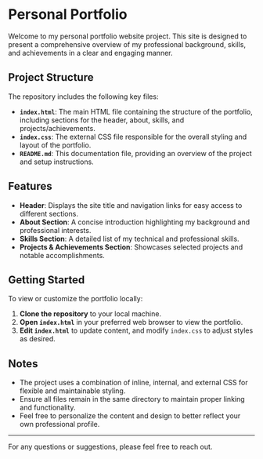 # Personal Portfolio

Welcome to my personal portfolio website project. This site is designed to present a comprehensive overview of my professional background, skills, and achievements in a clear and engaging manner.

## Project Structure

The repository includes the following key files:

- **`index.html`**: The main HTML file containing the structure of the portfolio, including sections for the header, about, skills, and projects/achievements.
- **`index.css`**: The external CSS file responsible for the overall styling and layout of the portfolio.
- **`README.md`**: This documentation file, providing an overview of the project and setup instructions.

## Features

- **Header**: Displays the site title and navigation links for easy access to different sections.
- **About Section**: A concise introduction highlighting my background and professional interests.
- **Skills Section**: A detailed list of my technical and professional skills.
- **Projects & Achievements Section**: Showcases selected projects and notable accomplishments.

## Getting Started

To view or customize the portfolio locally:

1. **Clone the repository** to your local machine.
2. **Open `index.html`** in your preferred web browser to view the portfolio.
3. **Edit `index.html`** to update content, and modify `index.css` to adjust styles as desired.

## Notes

- The project uses a combination of inline, internal, and external CSS for flexible and maintainable styling.
- Ensure all files remain in the same directory to maintain proper linking and functionality.
- Feel free to personalize the content and design to better reflect your own professional profile.

---

For any questions or suggestions, please feel free to reach out.